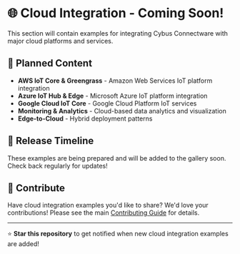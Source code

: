 # 🌐 Cloud Integration - Coming Soon!

This section will contain examples for integrating Cybus Connectware with major cloud platforms and services.

## 🚧 Planned Content

- **AWS IoT Core & Greengrass** - Amazon Web Services IoT platform integration
- **Azure IoT Hub & Edge** - Microsoft Azure IoT platform integration
- **Google Cloud IoT Core** - Google Cloud Platform IoT services
- **Monitoring & Analytics** - Cloud-based data analytics and visualization
- **Edge-to-Cloud** - Hybrid deployment patterns

## 📅 Release Timeline

These examples are being prepared and will be added to the gallery soon. Check back regularly for updates!

## 🤝 Contribute

Have cloud integration examples you'd like to share? We'd love your contributions! Please see the main [Contributing Guide](../README.md#contributing) for details.

---

⭐ **Star this repository** to get notified when new cloud integration examples are added!